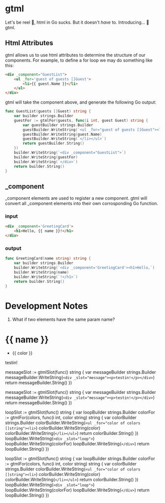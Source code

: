 # gtml
Let's be reel 🎣, html in Go sucks. But it doesn't *have* to. Introducing... 🥁 gtml.

## Html Attributes
gtml allows us to use html attributes to determine the structure of our components. For example, to define a for loop we may do something like this:

```html
<div _component="GuestList">
    <ul _for='guest of guests []Guest'>
        <li>{{ guest.Name }}</li>
    </ul>
</div>
```

gtml will take the component above, and generate the following Go output:

```go
func GuestList(guests []Guest) string {
	var builder strings.Builder
	guestFor := gtmlFor(guests, func(i int, guest Guest) string {
		var guestBuilder strings.Builder
		guestBuilder.WriteString(`<ul _for="guest of guests []Guest"><li>`)
		guestBuilder.WriteString(guest.Name)
		guestBuilder.WriteString(`</li></ul>`)
		return guestBuilder.String()
	})
	builder.WriteString(`<div _component="GuestList">`)
	builder.WriteString(guestFor)
	builder.WriteString(`</div>`)
	return builder.String()
}
```

## _component
_component elements are used to register a new component. gtml will convert all _component elements into their own corrosponding Go function.

### input
```html
<div _component='GreetingCard'>
    <h1>Hello, {{ name }}!</h1>
</div>
```

### output
```go
func GreetingCard(name string) string {
    var builder strings.Builder
    builder.WriteString(`<div _component='GreetingCard'><h1>Hello,`)
    builder.WriteString(name)
    builder.WriteString(`!</h1>`)
    return builder.String()
}
```



# Development Notes
1. What if two elements have the same param name?

<div _component="GreetingCard">
    <h1>{{ name }}</h1>
    <Greeting name="{{ firstGuestName }}" age="20">
        <div _slot="test">
            <ul _for="color of colors []string">
                <li>{{ color }}</li>
            </ul>
            <p>testin!</p>
        </div>
    </Greeting>
</div>

<GreetingCard _component="GreetJackAndBob" firstGuestName="bob" secondGuestName="jack"></GreetingCard>

messageSlot := gtmlSlot(func() string {
    var messageBuilder strings.Builder
    messageBuilder.WriteString(`<div _slot="message"><p>testin!</p></div>`)
    return messageBuilder.String()
})

messageSlot := gtmlSlot(func() string {
    var messageBuilder strings.Builder
    messageBuilder.WriteString(`<div _slot="message"><p>testin!</p></div>`)
    return messageBuilder.String()
})  

loopSlot := gtmlSlot(func() string {
        var loopBuilder strings.Builder
        colorFor := gtmlFor(colors, func(i int, color string) string {
                var colorBuilder strings.Builder
                colorBuilder.WriteString(`<ul _for="color of colors []string"><li>`)
                colorBuilder.WriteString(color)
                colorBuilder.WriteString(`</li></ul>`)
                return colorBuilder.String()
        })
        loopBuilder.WriteString(`<div _slot="loop">`)
        loopBuilder.WriteString(colorFor)
        loopBuilder.WriteString(`</div>`)
        return loopBuilder.String()
})

 loopSlot := gtmlSlot(func() string {
        var loopBuilder strings.Builder
        colorFor := gtmlFor(colors, func(i int, color string) string {
                var colorBuilder strings.Builder
                colorBuilder.WriteString(`<ul _for="color of colors []string"><li>`)
                colorBuilder.WriteString(color)
                colorBuilder.WriteString(`</li></ul>`)
                return colorBuilder.String()
        })
        loopBuilder.WriteString(`<div _slot="loop">`)
        loopBuilder.WriteString(colorFor)
        loopBuilder.WriteString(`</div>`)
        return loopBuilder.String()
})



